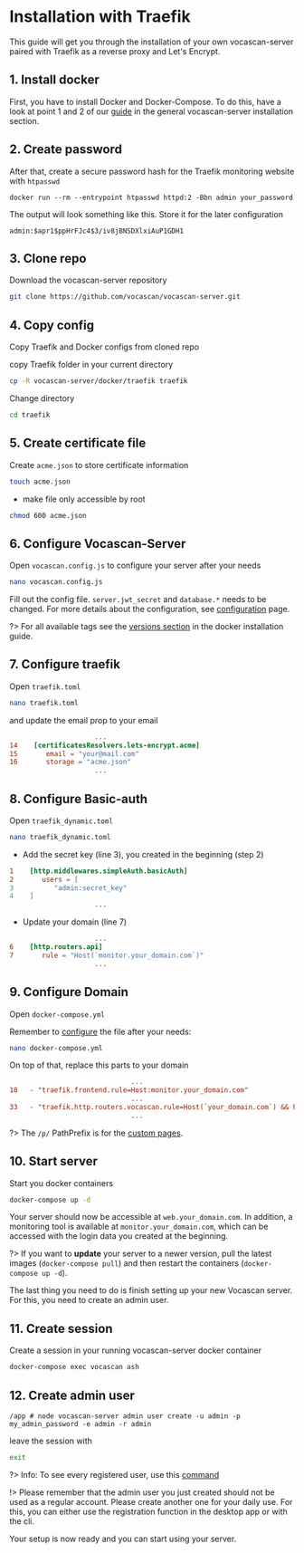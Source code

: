 # Installation with Traefik

This guide will get you through the installation of your own vocascan-server paired with Traefik as a reverse proxy and
Let's Encrypt.

## 1. Install docker

First, you have to install Docker and Docker-Compose. To do this, have a look at point 1 and 2 of our
[guide](vocascan-server/installation/docker) in the general vocascan-server installation section.

## 2. Create password

After that, create a secure password hash for the Traefik monitoring website with `htpasswd`

```
docker run --rm --entrypoint htpasswd httpd:2 -Bbn admin your_password
```

The output will look something like this. Store it for the later configuration

```
admin:$apr1$ppHrFJc4$3/iv8jBNSDXlxiAuP1GDH1
```

## 3. Clone repo

Download the vocascan-server repository

```bash
git clone https://github.com/vocascan/vocascan-server.git
```

## 4. Copy config

Copy Traefik and Docker configs from cloned repo

copy Traefik folder in your current directory

```bash
cp -R vocascan-server/docker/traefik traefik
```

Change directory

```bash
cd traefik
```

## 5. Create certificate file

Create `acme.json` to store certificate information

```bash
touch acme.json
```

- make file only accessible by root

```bash
chmod 600 acme.json
```

## 6. Configure Vocascan-Server

Open `vocascan.config.js` to configure your server after your needs

```bash
nano vocascan.config.js
```

Fill out the config file. `server.jwt_secret` and `database.*` needs to be changed. For more details about the
configuration, see [configuration](vocascan-server/configuration) page.

?> For all available tags see the [versions section](vocascan-server/installation/docker#versions) in the docker
installation guide.

## 7. Configure traefik

Open `traefik.toml`

```bash
nano traefik.toml
```

and update the email prop to your email

```toml
                     ...
14    [certificatesResolvers.lets-encrypt.acme]
15       email = "your@mail.com"
16       storage = "acme.json"
                     ...
```

## 8. Configure Basic-auth

Open `traefik_dynamic.toml`

```bash
nano traefik_dynamic.toml
```

- Add the secret key (line 3), you created in the beginning (step 2)

```toml
1    [http.middlewares.simpleAuth.basicAuth]
2       users = [
3          "admin:secret_key"
4    ]
                     ...
```

- Update your domain (line 7)

```toml
                     ...
6    [http.routers.api]
7       rule = "Host(`monitor.your_domain.com`)"
                     ...
```

## 9. Configure Domain

Open `docker-compose.yml`

Remember to [configure](vocascan-server/configuration) the file after your needs:

```bash
nano docker-compose.yml
```

On top of that, replace this parts to your domain

```toml
                              ...
18   - "traefik.frontend.rule=Host:monitor.your_domain.com"
                              ...
33   - "traefik.http.routers.vocascan.rule=Host(`your_domain.com`) && PathPrefix(`/p/`, `/api`)"
                              ...
```

?> The `/p/` PathPrefix is for the [custom pages](vocascan-server/customPages).

## 10. Start server

Start you docker containers

```bash
docker-compose up -d
```

Your server should now be accessible at `web.your_domain.com`. In addition, a monitoring tool is available at
`monitor.your_domain.com`, which can be accessed with the login data you created at the beginning.

?> If you want to **update** your server to a newer version, pull the latest images (`docker-compose pull`) and then
restart the containers (`docker-compose up -d`).

The last thing you need to do is finish setting up your new Vocascan server. For this, you need to create an admin user.

## 11. Create session

Create a session in your running vocascan-server docker container

```bash
docker-compose exec vocascan ash
```

## 12. Create admin user

```
/app # node vocascan-server admin user create -u admin -p my_admin_password -e admin -r admin
```

leave the session with

```bash
exit
```

?> Info: To see every registered user, use this [command](vocascan-server/cli#list)

!> Please remember that the admin user you just created should not be used as a regular account. Please create another
one for your daily use. For this, you can either use the registration function in the desktop app or with the cli.

Your setup is now ready and you can start using your server.
